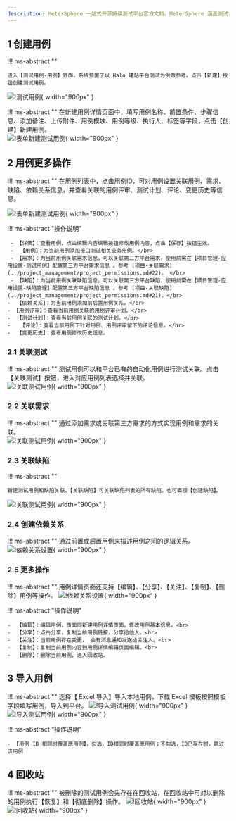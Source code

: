 ```yaml
---
description: MeterSphere 一站式开源持续测试平台官方文档。MeterSphere 涵盖测试管理、接口测试、UI 测试和性能测试等功能，全面兼容 JMeter、Selenium 等主流开源标准，有效助力开发和测试团队充分利用云弹性进行高度可 扩展的自动化测试，加速高质量的软件交付。
---
```


## 1 创建用例
!!! ms-abstract ""

    进入【测试用例-用例】界面，系统预置了以 Halo 建站平台测试为例做参考。点击【新建】按钮创建测试用例。
![!测试用例](../../img/track/用例入口1.png){ width="900px" }

!!! ms-abstract ""
    在新建用例详情页面中，填写用例名称、前置条件、步骤信息、添加备注、上传附件、用例模块、用例等级、执行人、标签等字段，点击【创建】新建用例。<br>
![!表单新建测试用例](../../img/track/新建用例.png){ width="900px" }


##  2 用例更多操作
!!! ms-abstract ""
    在用例列表中，点击用例ID，可对用例设置关联用例、需求、缺陷、依赖关系信息，并查看关联的用例评审、测试计划、评论、变更历史等信息。
    
![!表单新建测试用例](../../img/track/查看用例.png){ width="900px" }


!!! ms-abstract "操作说明"

     - 【详情】：查看用例，点击编辑内容编辑按钮修改用例内容，点击【保存】按钮生效。
     -  【用例】：为当前用例添加接口测试相关业务用例。</br>   
     - 【需求】：为当前用例关联需求信息，可以关联第三方平台需求，使用前需在【项目管理-应用设置-测试用例】配置第三方平台需求信息 。参考 [项目-关联需求](../project_management/project_permissions.md#22)。 </br>   
     - 【缺陷】：为当前用例关联缺陷信息，可以关联第三方平台缺陷，使用前需在【项目管理-应用设置-缺陷管理】配置第三方平台缺陷信息 。参考 [项目-关联缺陷](../project_management/project_permissions.md#21)。</br>   
    -  【依赖关系】：为当前用例添加前后置用例关系。</br>  
    - 【用例评审】：查看当前用例关联的用例评审计划。</br>  
    -  【测试计划】：查看当前用例关联的测试计划。</br>
    -   【评论】：查看当前用例下针对用例、用例评审留下的评论信息。</br>  
    -  【变更历史】：查看用例修改历史信息。

### 2.1 关联测试
!!! ms-abstract ""
    测试用例可以和平台已有的自动化用例进行测试关联。点击【关联测试】按钮，进入对应用例列表选择并关联。<br>
![!关联测试用例](../../img/track/关联用例.png){ width="900px" }


### 2.2 关联需求
!!! ms-abstract ""
    通过添加需求或关联第三方需求的方式实现用例和需求的关联。<br>
![!关联测试用例](../../img/track/关联需求.png){ width="900px" }

### 2.3 关联缺陷
!!! ms-abstract ""
    
    新建测试用例和缺陷关联。【关联缺陷】可关联缺陷列表的所有缺陷。也可直接【创建缺陷】。
![!关联测试用例](../../img/track/关联缺陷.png){ width="900px" }

### 2.4 创建依赖关系
!!! ms-abstract ""
    通过前置或后置用例来描述用例之间的逻辑关系。<br>
![!依赖关系设置](../../img/track/用例依赖关系.png){ width="900px" }


### 2.5 更多操作

!!! ms-abstract ""
    用例详情页面还支持【编辑】、【分享】、【关注】、【复制】、【删除】用例等操作。
![!依赖关系设置](../../img/track/详情更多操作.png){ width="900px" }

!!! ms-abstract "操作说明"

    -  【编辑】：编辑用例，页面同新建用例详情页面，修改用例基本信息。<br>
    -  【分享】：点击分享，复制当前用例链接，分享给他人。<br>
    -  【关注】：当前用例存在变更， 会有消息通知发送给关注人。<br>
    -  【复制】：复制当前用例内容到用例详情编辑页面编辑。<br>
    -  【删除】：删除当前用例，进入回收站。

<!--
## 3 基于脑图视图新建用例（未实现）
!!! ms-abstract ""
    
    在用例列表页面点击【脑图】切换以脑图形式展现用例。脑图父主题为模块名称，子主题为模块下测试用例，孙主题为测试用例步骤详情或备注信息。各级主题使用标签方式区分文本内容，支持使用标签方式标记用例优先级。<br>
![!基于脑图视图新建用例](../../img/track/脑图创建测试用例.png){ width="900px" }

!!! ms-abstract ""
    右键主题区域触发功能键。<br>
![!基于脑图视图新建用例](../../img/track/脑图用例编辑.png){ width="900px" }

!!! ms-abstract "操作说明"

    - 【收起】按钮，点击可以收起该主题下属子主题。
    - 【上级】按钮，点击创建该主题的上级主题。
    - 【下级】按钮，点击创建该主题的下级主题。
    - 【同级】按钮，点击创建该主题的同级主题。
    - 【后移】按钮，点击将该主题移入其下级主题。
    - 【前移】按钮，点击将该主题移入其上级主题。
    - 【删除】按钮，点击删除该主题。
    - 【导出】操作，支持导出全部模块及视图内全部已展开的用例。支持导出为 json、png、svg、txt、md、mm 等格式的文件。
    - 【优先级/标签】操作，支持为该主题添加优先级及文本标签。
-->


## 3 导入用例
!!! ms-abstract ""
    选择【 Excel 导入】导入本地用例，下载 Excel 模板按照模板字段填写用例，导入到平台。
![!导入测试用例](../../img/track/导入按钮.png){ width="900px" }
![!导入测试用例](../../img/track/导入用例.png){ width="900px" }

!!! ms-abstract "操作说明"
    
    - 【用例 ID 相同时覆盖原用例】，勾选，ID相同时覆盖原用例；不勾选，ID已存在时，跳过该用例

## 4 回收站
!!! ms-abstract ""
    被删除的测试用例会先存在在回收站，在回收站中可对以删除的用例执行【恢复】和【彻底删除】操作。
![!回收站](../../img/track/回收站.png){ width="900px" }
![!回收站](../../img/track/回收站1.png){ width="900px" }